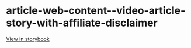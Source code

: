 # article-web-content--video-article-story-with-affiliate-disclaimer

[View in storybook](https://raw.githack.com/Independent-Digital-News-and-Media-Ltd/indy-branch-review/PR-7713-sb/index.html?path=/story/article-web-content--video-article-story-with-affiliate-disclaimer)